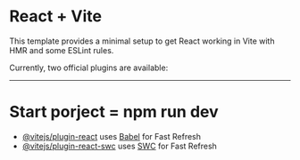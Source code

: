 # React + Vite

This template provides a minimal setup to get React working in Vite with HMR and some ESLint rules.

Currently, two official plugins are available:

***

<h1>Start porject = npm run dev</h1>

- [@vitejs/plugin-react](https://github.com/vitejs/vite-plugin-react/blob/main/packages/plugin-react/README.md) uses [Babel](https://babeljs.io/) for Fast Refresh
- [@vitejs/plugin-react-swc](https://github.com/vitejs/vite-plugin-react-swc) uses [SWC](https://swc.rs/) for Fast Refresh
